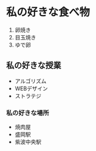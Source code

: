# 私の好きな食べ物
 1. 卵焼き  
 2. 目玉焼き  
 3. ゆで卵
## 私の好きな授業
 - アルゴリズム  
 - WEBデザイン  
 - ストラテジ
### 私の好きな場所
 - 焼肉屋
  - 盛岡駅
  - 紫波中央駅
